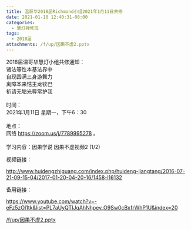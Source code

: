 ```yaml
---
title: 温哥华2018届Richmond小组2021年1月11日共修
date: 2021-01-10 12:40:31-08:00
categories:
  - 慧灯禅修班
tags:
  - 2018届
attachments: /f/up/因果不虚2.pptx
---
```

2018届温哥华慧灯小组共修通知：\
诸法等性本基法界中\
自现圆满三身游舞力\
离障本来怙主龙钦巴\
祈请无垢光尊常护我\
\
时间：\
2021年1月11日 星期一，下午6：30\
\
地点：\
网络 <https://zoom.us/j/7789995278> 。\
\
学习内容：因果学说 因果不虚视频2 (1/2)

视频链接：
<!--StartFragment-->

<http://www.huidengzhiguang.com/index.php/huideng-jiangtang/2016-07-21-09-15-04/2017-01-20-04-20-16/1458-l16132>

<!--EndFragment-->

备用链接：

<!--StartFragment-->

<https://www.youtube.com/watch?v=-eFz5zOl1tk&list=PL7aUyQTIJqAhNhpev_O9Sw0cBxfrWhP1U&index=20>

[/f/up/因果不虚2.pptx](http://huidengchanxiu.net/hdv/f/up/因果不虚2.pptx)
